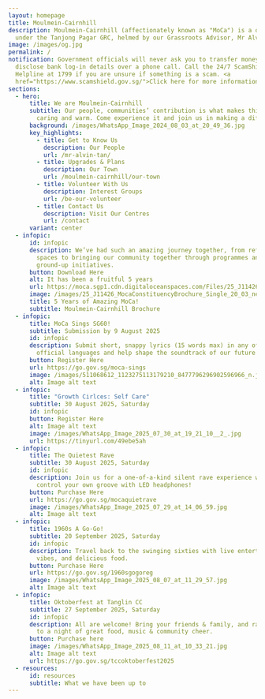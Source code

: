 ```yaml
---
layout: homepage
title: Moulmein-Cairnhill
description: Moulmein-Cairnhill (affectionately known as "MoCa") is a division
  under the Tanjong Pagar GRC, helmed by our Grassroots Advisor, Mr Alvin Tan.
image: /images/og.jpg
permalink: /
notification: Government officials will never ask you to transfer money or
  disclose bank log-in details over a phone call. Call the 24/7 ScamShield
  Helpline at 1799 if you are unsure if something is a scam. <a
  href="https://www.scamshield.gov.sg/">Click here for more information</a>
sections:
  - hero:
      title: We are Moulmein-Cairnhill
      subtitle: Our people, communities’ contribution is what makes this town special,
        caring and warm. Come experience it and join us in making a difference.
      background: /images/WhatsApp_Image_2024_08_03_at_20_49_36.jpg
      key_highlights:
        - title: Get to Know Us
          description: Our People
          url: /mr-alvin-tan/
        - title: Upgrades & Plans
          description: Our Town
          url: /moulmein-cairnhill/our-town
        - title: Volunteer With Us
          description: Interest Groups
          url: /be-our-volunteer
        - title: Contact Us
          description: Visit Our Centres
          url: /contact
      variant: center
  - infopic:
      id: infopic
      description: We’ve had such an amazing journey together, from refreshing our
        spaces to bringing our community together through programmes and
        ground-up initiatives.
      button: Download Here
      alt: It has been a fruitful 5 years
      url: https://moca.sgp1.cdn.digitaloceanspaces.com/Files/25_J11426_MocaConstituencyBrochure_Single_20_03.pdf
      image: /images/25_J11426_MocaConstituencyBrochure_Single_20_03_new.jpg
      title: 5 Years of Amazing MoCa!
      subtitle: Moulmein-Cairnhill Brochure
  - infopic:
      title: MoCa Sings SG60!
      subtitle: Submission by 9 August 2025
      id: infopic
      description: Submit short, snappy lyrics (15 words max) in any of Singapore’s
        official languages and help shape the soundtrack of our future
      button: Register Here
      url: https://go.gov.sg/moca-sings
      image: /images/511068612_1123275113179210_8477796296902596966_n.jpg
      alt: Image alt text
  - infopic:
      title: "Growth Cirlces: Self Care"
      subtitle: 30 August 2025, Saturday
      id: infopic
      button: Register Here
      alt: Image alt text
      image: /images/WhatsApp_Image_2025_07_30_at_19_21_10__2_.jpg
      url: https://tinyurl.com/49ebe5ah
  - infopic:
      title: The Quietest Rave
      subtitle: 30 August 2025, Saturday
      id: infopic
      description: Join us for a one-of-a-kind silent rave experience where you
        control your own groove with LED headphones!
      button: Purchase Here
      url: https://go.gov.sg/mocaquietrave
      image: /images/WhatsApp_Image_2025_07_29_at_14_06_59.jpg
      alt: Image alt text
  - infopic:
      title: 1960s A Go-Go!
      subtitle: 20 September 2025, Saturday
      id: infopic
      description: Travel back to the swinging sixties with live entertainment, retro
        vibes, and delicious food.
      button: Purchase Here
      url: https://go.gov.sg/1960sgogoreg
      image: /images/WhatsApp_Image_2025_08_07_at_11_29_57.jpg
      alt: Image alt text
  - infopic:
      title: Oktoberfest at Tanglin CC
      subtitle: 27 September 2025, Saturday
      id: infopic
      description: All are welcome! Bring your friends & family, and raise your glass
        to a night of great food, music & community cheer.
      button: Purchase here
      image: /images/WhatsApp_Image_2025_08_11_at_10_33_21.jpg
      alt: Image alt text
      url: https://go.gov.sg/tccoktoberfest2025
  - resources:
      id: resources
      subtitle: What we have been up to
---
```

